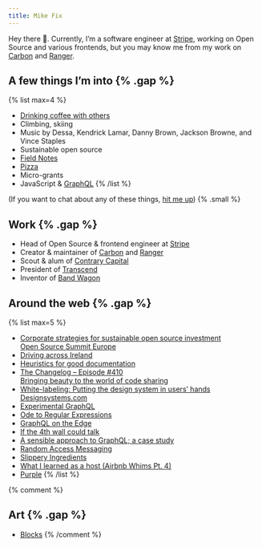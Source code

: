 ```yaml
---
title: Mike Fix
---
```


Hey there 👋. Currently, I’m a software engineer at [Stripe](https://stripe.com), working on Open Source and various frontends, but you may know me from my work on [Carbon](https://carbon.now.sh) and [Ranger](https://reporanger.com).

## A few things I’m into {% .gap %}

{% list max=4 %}
- [Drinking coffee with others](https://goo.gl/maps/VsJW2cLXMcGCWrgs5)
- Climbing, skiing
- Music by Dessa, Kendrick Lamar, Danny Brown, Jackson Browne, and Vince Staples
- Sustainable open source
- [Field Notes](https://fieldnotesbrand.com)
- [Pizza](http://cheeseboardcollective.coop)
- Micro-grants
- JavaScript & [GraphQL](https://www.youtube.com/watch?v=d0xMqeVhlhQ)
{% /list %}

(If you want to chat about any of these things, [hit me up](mailto:mrfix84@gmail.com?subject=Let's%20chat!&body=Hey%20Mike%2C%0D%0AI%20saw%20the%20offer%20to%20chat%20on%20your%20website%2C%20and%20I%20thought%20I'd%20take%20you%20up%20on%20it!)) {% .small %}

## Work {% .gap %}

- Head of Open Source & frontend engineer at [Stripe](https://stripe.com)
- Creator & maintainer of [Carbon](https://carbon.now.sh) and [Ranger](https://reporanger.com)
- Scout & alum of [Contrary Capital](https://contrary.com)
- President of [Transcend](https://transcenduw.com)
- Inventor of [Band Wagon](https://patents.google.com/patent/US9321503B2/en)

## Around the web {% .gap %}

{% list max=5 %}
- [Corporate strategies for sustainable open source investment
  \
  Open Source Summit Europe](https://youtu.be/tjtmqrzibZU)
- [Driving across Ireland](https://fixfix.substack.com/p/driving-across-ireland)
- [Heuristics for good documentation](https://fixfix.substack.com/p/heuristics-for-good-documentation)
- [The Changelog – Episode #410
  \
  Bringing beauty to the world of code sharing](https://changelog.com/podcast/410)
- [White-labeling: Putting the design system in users’ hands
  \
  Designsystems.com](https://www.designsystems.com/white-labeling-putting-the-design-system-in-users-hands/)
- [Experimental GraphQL](https://medium.com/open-graphql/experimental-graphql-73a433543331)
- [Ode to Regular Expressions](https://medium.com/@fixitup2/ode-to-regular-expressions-344a95be962c)
- [GraphQL on the Edge](https://quickbooks-engineering.intuit.com/graphql-on-the-edge-12b6d60064b0)
- [If the 4th wall could talk](https://medium.com/@fixitup2/if-the-4th-wall-could-talk-8bce109d90cc)
- [A sensible approach to GraphQL; a case study](https://medium.com/@fixitup2/a-sensible-approach-to-graphql-a-case-study-e29ba1ffe323)
- [Random Access Messaging](https://medium.com/@fixitup2/random-access-messaging-743c897a9d24)
- [Slippery Ingredients](https://medium.com/@fixitup2/slippery-616d2390aebb)
- [What I learned as a host (Airbnb Whims Pt. 4)](https://medium.com/@fixitup2/what-i-learned-as-a-host-airbnb-whims-pt-4-9f3a9c6f715b)
- [Purple](https://medium.com/@fixitup2/purple-6c6f21de5a7a)
{% /list %}

{% comment %}
## Art {% .gap %}

- [Blocks](/blocks)
{% /comment %}
